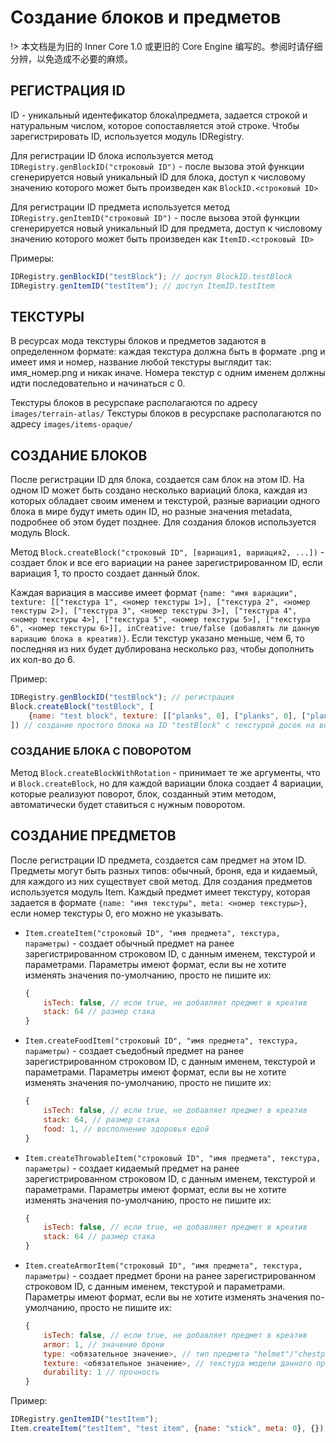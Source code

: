 # Создание блоков и предметов

!> 本文档是为旧的 Inner Core 1.0 或更旧的 Core Engine 编写的。参阅时请仔细分辨，以免造成不必要的麻烦。

## РЕГИСТРАЦИЯ ID

ID - уникальный идентефикатор блока\предмета, задается строкой и натуральным числом, которое сопоставляется этой строке. Чтобы зарегистрировать ID, используется модуль IDRegistry.

Для регистрации ID блока используется метод `IDRegistry.genBlockID("строковый ID")` - после вызова этой функции сгенерируется новый уникальный ID для блока, доступ к числовому значению которого может быть произведен как `BlockID.<строковый ID>`

Для регистрации ID предмета используется метод `IDRegistry.genItemID("строковый ID")` - после вызова этой функции сгенерируется новый уникальный ID для предмета, доступ к числовому значению которого может быть произведен как `ItemID.<строковый ID>`

Примеры:

```js
IDRegistry.genBlockID("testBlock"); // доступ BlockID.testBlock
IDRegistry.genItemID("testItem"); // доступ ItemID.testItem
```

## ТЕКСТУРЫ

В ресурсах мода текстуры блоков и предметов задаются в определенном формате: каждая текстура должна быть в формате .png и имеет имя и номер, название любой текстуры выглядит так: имя_номер.png и никак иначе. Номера текстур с одним именем должны идти последовательно и начинаться с 0.

Текстуры блоков в ресурспаке располагаются по адресу `images/terrain-atlas/`
Текстуры блоков в ресурспаке располагаются по адресу `images/items-opaque/`

## СОЗДАНИЕ БЛОКОВ

После регистрации ID для блока, создается сам блок на этом ID. На одном ID может быть создано несколько вариаций блока, каждая из которых обладает своим именем и текстурой, разные вариации одного блока в мире будут иметь один ID, но разные значения metadata, подробнее об этом будет позднее. Для создания блоков используется модуль Block.

Метод `Block.createBlock("строковый ID", [вариация1, вариация2, ...])` - создает блок и все его вариации на ранее зарегистрированном ID, если вариация 1, то просто создает данный блок.

Каждая вариация в массиве имеет формат `{name: "имя вариации", texture: [["текстура 1", <номер текстуры 1>], ["текстура 2", <номер текстуры 2>], ["текстура 3", <номер текстуры 3>], ["текстура 4", <номер текстуры 4>], ["текстура 5", <номер текстуры 5>], ["текстура 6", <номер текстуры 6>]], inCreative: true/false (добавлять ли данную вариацию блока в креатив)}`. Если текстур указано меньше, чем 6, то последняя из них будет дублирована несколько раз, чтобы дополнить их кол-во до 6.

Пример:

```js
IDRegistry.genBlockID("testBlock"); // регистрация
Block.createBlock("testBlock", [
    {name: "test block", texture: [["planks", 0], ["planks", 0], ["planks", 0], ["planks", 0], ["planks", 0], ["planks", 0]], inCreative: true}
]) // создание простого блока на ID "testBlock" с текстурой досок на всех сторонах, будет добавлен в креатив
```

### СОЗДАНИЕ БЛОКА С ПОВОРОТОМ

Метод `Block.createBlockWithRotation` -  принимает те же аргументы, что и `Block.createBlock`, но для каждой вариации блока создает 4 вариации, которые реализуют поворот, блок, созданный этим методом, автоматически будет ставиться с нужным поворотом.

## СОЗДАНИЕ ПРЕДМЕТОВ

После регистрации ID предмета, создается сам предмет на этом ID. Предметы могут быть разных типов: обычный, броня, еда и кидаемый, для каждого из них существует свой метод. Для создания предметов используется модуль Item. Каждый предмет имеет текстуру, которая задается в формате `{name: "имя текстуры", meta: <номер текстуры>}`, если номер текстуры 0, его можно не указывать.

- `Item.createItem("строковый ID", "имя предмета", текстура, параметры)` - создает обычный предмет на ранее зарегистрированном строковом ID, с данным именем, текстурой и параметрами.
Параметры имеют формат, если вы не хотите изменять значения по-умолчанию, просто не пишите их:

  ```js
  {
      isTech: false, // если true, не добавляет предмет в креатив
      stack: 64 // размер стака
  }
  ```

- `Item.createFoodItem("строковый ID", "имя предмета", текстура, параметры)` - создает съедобный предмет на ранее зарегистрированном строковом ID, с данным именем, текстурой и параметрами.
Параметры имеют формат, если вы не хотите изменять значения по-умолчанию, просто не пишите их:

  ```js
  {
      isTech: false, // если true, не добавляет предмет в креатив
      stack: 64, // размер стака
      food: 1, // восполнение здоровья едой
  }
  ```

- `Item.createThrowableItem("строковый ID", "имя предмета", текстура, параметры)` - создает кидаемый предмет на ранее зарегистрированном строковом ID, с данным именем, текстурой и параметрами. 
Параметры имеют формат, если вы не хотите изменять значения по-умолчанию, просто не пишите их:

  ```js
  {
      isTech: false, // если true, не добавляет предмет в креатив
      stack: 64 // размер стака
  }
  ```

- `Item.createArmorItem("строковый ID", "имя предмета", текстура, параметры)` - создает предмет брони на ранее зарегистрированном строковом ID, с данным именем, текстурой и параметрами.
Параметры имеют формат, если вы не хотите изменять значения по-умолчанию, просто не пишите их:

  ```js
  {
      isTech: false, // если true, не добавляет предмет в креатив
      armor: 1, // значение брони
      type: <обязательное значение>, // тип предмета "helmet"/"chestplate"/"leggings"/"boots"
      texture: <обязательное значение>, // текстура модели данного предмета брони
      durability: 1 // прочность
  }
  ```

Пример:

```js
IDRegistry.genItemID("testItem");
Item.createItem("testItem", "test item", {name: "stick", meta: 0}, {}); // создаем обычный предмет на ID testItem с текстурой палки и стандартными параметрами
```
